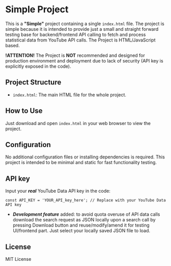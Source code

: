 # Simple Project

This is a **"Simple"** project containing a single `index.html` file. The project is simple because it is intended to provide just a small and straight forward testing base for backend/frontend API calling to fetch and process statistical data from YouTube API calls.
The Project is HTML/JavaScript based.

**!ATTENTION!** The Project is **NOT** recommended and designed for production environment and deployment due to lack of security (API key is explicitly exposed in the code).

## Project Structure
- `index.html`: The main HTML file for the whole project.

## How to Use
Just download and open `index.html` in your web browser to view the project.

## Configuration
No additional configuration files or installing dependencies is required. This project is intended to be minimal and static for fast functionality testing.

## API key
Input your **_real_** YouTube Data API key in the code:

`const API_KEY = 'YOUR_API_key_here'; // Replace with your YouTube Data API key`

- **_Development feature_** added: to avoid quota overuse of API data calls download the search request as JSON locally upon a search call by pressing Download button and reuse/modify/amend it for testing UI/frontend part. Just select your locally saved JSON file to load.

## License
MIT License
